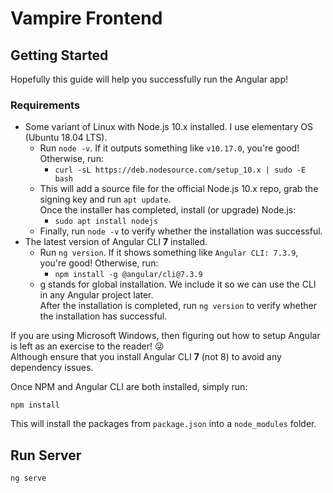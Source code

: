 Vampire Frontend
================


## Getting Started

Hopefully this guide will help you successfully run the Angular app!


### Requirements

- Some variant of Linux with Node.js 10.x installed.
  I use elementary OS (Ubuntu 18.04 LTS).
  - Run `node -v`. If it outputs something like `v10.17.0`, you're good! Otherwise, run:
    - `curl -sL https://deb.nodesource.com/setup_10.x | sudo -E bash`
  - This will add a source file for the official Node.js 10.x repo, grab the signing key and run `apt update`.  
    Once the installer has completed, install (or upgrade) Node.js:
    - `sudo apt install nodejs`
  - Finally, run `node -v` to verify whether the installation was successful.
- The latest version of Angular CLI **7** installed.
  - Run `ng version`. If it shows something like `Angular CLI: 7.3.9`, you're good! Otherwise, run:
    - `npm install -g @angular/cli@7.3.9`
  - g stands for global installation. We include it so we can use the CLI in any Angular project later.  
    After the installation is completed, run `ng version` to verify whether the installation has successful.


If you are using Microsoft Windows, then figuring out
how to setup Angular is left as an exercise to the reader! :stuck_out_tongue_winking_eye:  
Although ensure that you install Angular CLI **7** (not 8) to avoid any dependency issues.

Once NPM and Angular CLI are both installed, simply run:
```
npm install
```
This will install the packages from `package.json` into a `node_modules` folder.


## Run Server

```
ng serve
```

